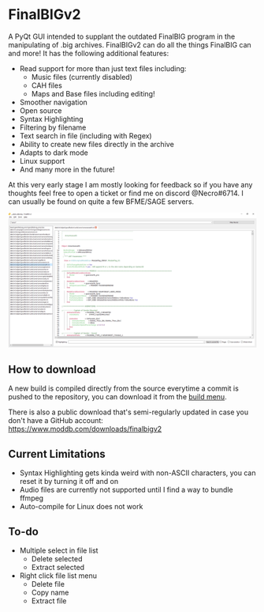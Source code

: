 # FinalBIGv2

A PyQt GUI intended to supplant the outdated FinalBIG program in the manipulating of .big archives. FinalBIGv2 can do all the things FinalBIG can and more! It has the following additional features:

* Read support for more than just text files including:
    * Music files (currently disabled)
    * CAH files
    * Maps and Base files including editing!
* Smoother navigation
* Open source
* Syntax Highlighting
* Filtering by filename
* Text search in file (including with Regex)
* Ability to create new files directly in the archive
* Adapts to dark mode
* Linux support
* And many more in the future!

At this very early stage I am mostly looking for feedback so if you have any thoughts feel free to open a ticket or find me on discord @Necro#6714. I can usually be found on quite a few BFME/SAGE servers.

![Demo of the GUI](demo.png)

## How to download
A new build is compiled directly from the source everytime a commit is pushed to the repository, you can download it from the [build menu](https://github.com/ClementJ18/finalBIGv2/actions/workflows/main.yml?query=branch%3Amain).

There is also a public download that's semi-regularly updated in case you don't have a GitHub account: https://www.moddb.com/downloads/finalbigv2

## Current Limitations
* Syntax Highlighting gets kinda weird with non-ASCII characters, you can reset it by turning it off and on
* Audio files are currently not supported until I find a way to bundle ffmpeg
* Auto-compile for Linux does not work

## To-do
* Multiple select in file list
    * Delete selected
    * Extract selected
* Right click file list menu
    * Delete file
    * Copy name
    * Extract file